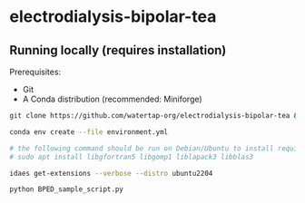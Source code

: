 # electrodialysis-bipolar-tea

## Running locally (requires installation)

Prerequisites:

- Git
- A Conda distribution (recommended: Miniforge)

```sh
git clone https://github.com/watertap-org/electrodialysis-bipolar-tea && cd electrodialysis-bipolar-tea

conda env create --file environment.yml

# the following command should be run on Debian/Ubuntu to install required system packages
# sudo apt install libgfortran5 libgomp1 liblapack3 libblas3

idaes get-extensions --verbose --distro ubuntu2204

python BPED_sample_script.py
```
